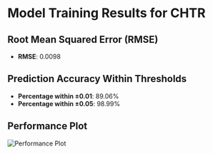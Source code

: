 # Model Training Results for CHTR

## Root Mean Squared Error (RMSE)
- **RMSE**: 0.0098

## Prediction Accuracy Within Thresholds
- **Percentage within ±0.01**: 89.06%
- **Percentage within ±0.05**: 98.99%

## Performance Plot
![Performance Plot](../imgs/CHTR.png)
